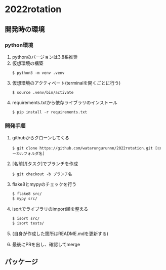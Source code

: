 # 2022rotation

## 開発時の環境
### python環境
1. pythonのバージョンは3.8系推奨
1. 仮想環境の構築
    ```
    $ python3 -m venv .venv
    ```
1. 仮想環境のアクティベート(terminalを開くごとに行う)
    ```
    $ source .venv/bin/activate
    ```
1. requirements.txtから依存ライブラリのインストール
    ```
    $ pip install -r requirements.txt
    ```

### 開発手順
1. githubからクローンしてくる
    ```
    $ git clone https://github.com/watarungurunnn/2022rotation.git [ローカルフォルダ名]
    ```
1. [名前]/[タスク]でブランチを作成
    ```
    $ git checkout -b ブランチ名
    ```
1. flake8とmypyのチェックを行う

   ```bash
   $ flake8 src/
   $ mypy src/
   ```

1. isortでライブラリのimport順を整える

   ```bash
   $ isort src/
   $ isort tests/
   ```
1. (自身が作成した箇所はREADME.mdを更新する)
9. 最後にPRを出し、確認してmerge


## パッケージ
